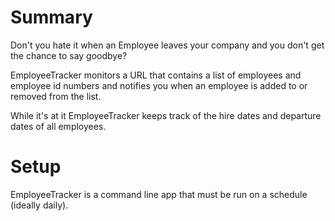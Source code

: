 Summary
======

Don't you hate it when an Employee leaves your company and you don't get the chance to say goodbye?

EmployeeTracker monitors a URL that contains a list of employees and employee id numbers and notifies you
when an employee is added to or removed from the list.

While it's at it EmployeeTracker keeps track of the hire dates and departure dates of all employees.

Setup
======

EmployeeTracker is a command line app that must be run on a schedule (ideally daily).